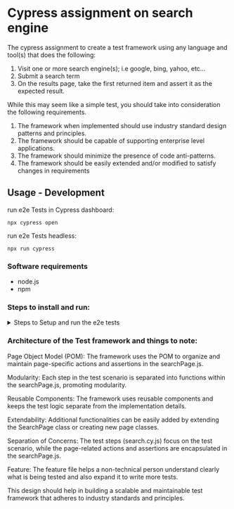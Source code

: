 # Cypress assignment on search engine

The cypress assignment to create a test framework using any language and tool(s) that does the following:
1. Visit one or more search engine(s); i.e google, bing, yahoo, etc...
2. Submit a search term
3. On the results page, take the first returned item and assert it as the expected result.
 
While this may seem like a simple test, you should take into consideration the following requirements.
1. The framework when implemented should use industry standard design patterns and principles.
2. The framework should be capable of supporting enterprise level applications.
3. The framework should minimize the presence of code anti-patterns.
4. The framework should be easily extended and/or modified to satisfy changes in requirements


## Usage - Development
run e2e Tests in Cypress dashboard:

```shell
npx cypress open
```
run e2e Tests headless:

```shell
npx run cypress
```

### Software requirements
- node.js
- npm


### Steps to install and run:
<details>
<summary>
  Steps to Setup and run the e2e tests
</summary>

1. Download and install node.js and npm packages for your OS
2. Run `npm install` in the shell
2. Run `npx run cypress` in the shell to run the e2e tests headless
</details>

### Architecture of the Test framework and things to note:
Page Object Model (POM): The framework uses the POM to organize and maintain page-specific actions and assertions in the searchPage.js.

Modularity: Each step in the test scenario is separated into functions within the searchPage.js, promoting modularity.

Reusable Components: The framework uses reusable components and keeps the test logic separate from the implementation details.

Extendability: Additional functionalities can be easily added by extending the SearchPage class or creating new page classes.

Separation of Concerns: The test steps (search.cy.js) focus on the test scenario, while the page-related actions and assertions are encapsulated in the searchPage.js.

Feature: The feature file helps a non-technical person understand clearly what is being tested and also expand it to write more tests.

This design should help in building a scalable and maintainable test framework that adheres to industry standards and principles.